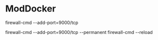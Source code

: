 # ModDocker
firewall-cmd --add-port=9000/tcp

firewall-cmd --add-port=9000/tcp --permanent
firewall-cmd --reload
